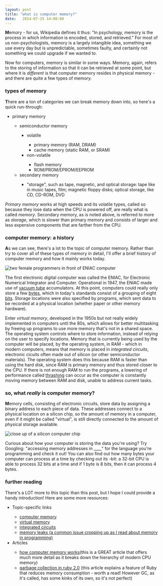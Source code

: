 ```yaml
---
layout: post
title: "what is computer memory?"
date:   2014-07-25 14:00:00
---
```

<p><b>M</b>emory - for us, Wikipedia defines it thus: "In psychology, memory is the process in which information is encoded, stored, and retrieved." For most of us non-psychologists, memory is a largely intangible idea, something we use every day but is unpredictable, sometimes faulty, and certainly not something we could upgrade if we wanted to.</p>
<p>Now for computers, memory is similar in some ways. Memory, again, refers to the storing of information so that it can be retrieved at some point, but where it is <i>different</i> is that computer memory resides in physical memory - and there are quite a few types of memory.</p>
<h3>types of memory</h3>
<p><b>T</b>here are a ton of categories we can break memory down into, so here's a quick run-through:
	<ul>
		<li>primary memory</li>
		<ul>
			<li>semiconductor memory</li>
			<ul>
				<li>volatile</li>
				<ul>
					<li>primary memory (RAM, DRAM)</li>
					<li>cache memory (static RAM, or SRAM)</li>
				</ul>
				<li>non-volatile</li>
				<ul>
					<li>flash memory</li>
					<li>ROM/PROM/EPROM/EEPROM</li>
				</ul>
			</ul>
		<li>secondary memory</li>
		<ul>
			<li>"storage", such as tape, magnetic, and optical storage: tape like in music tapes, film; magnetic floppy disks; optical storage, like CD, CD-ROM, DVD</li>
		</ul>
	</ul>
</ul>
<i>Primary memory</i> works at high speeds and its volatile types, called so because they lose data when the CPU is powered off, are really what is called <i>memory</i>. Secondary memory, as is noted above, is referred to more as <i>storage</i>, which is slower than primary memory and consists of larger and less expensive components that are farther from the CPU.
</p>
<h3>computer memory: a history</h3>
<p><b>A</b>s we can see, there's a lot to the topic of computer memory. Rather than try to cover all of these types of memory in detail, I'll offer a brief history of computer memory and how it mainly works today.</p>
<img class="300img" alt="two female programmers in front of ENIAC computer" src="http://technical.ly/philly/wp-content/uploads/sites/2/2011/02/eniac4.jpg">
<p>The first electronic digital computer was called the ENIAC, for Electronic Numerical Integrator and Computer. Operational in 1947, the ENIAC made use of <a class="postlink" href="http://en.wikipedia.org/wiki/Vacuum_tube">vacuum tube</a> accumulators. At this point, computers could really only store a few <a class="postlink" href="http://en.wikipedia.org/wiki/Byte">bytes</a>, which in today's standards consist of a grouping of eight <a class="postlink" href="http://en.wikipedia.org/wiki/Bit">bits</a>. Storage locations were also specified by programs, which sent data to be recorded at a physical location (whether paper or other memory hardware).</p>
<p>Enter <i>virtual memory</i>, developed in the 1950s but not really widely implemented in computers until the 80s, which allows for better multitasking by freeing up programs to use more memory that's not in a shared space. The operating system controls where to store information, instead of relying on the user to specify locations. Memory that is currently being used by the computer will be placed, by the operating system, in RAM - which in modern computers, means that memory is placed in <i>integrated circuits</i>, electronic cicuits often made out of silicon (or other semiconductor materials). The operating system does this because RAM is faster than using the hard disk, since RAM is primary memory and thus stored closer to the CPU. If there is not enough RAM to run the programs, a lowering of performance called <a class="postlink" href="http://en.wikipedia.org/wiki/Thrashing_%28computer_science%29">thrashing</a> can occur as the computer is constantly moving memory between RAM and disk, unable to address current tasks.</p>
<h3>so, what <i>really</i> is computer memory?</h3>
<p><b>M</b>emory cells, consisting of electronic circuits, store data by assigning a binary address to each piece of data. These addresses connect to a physical location on a silicon chip, so the amount of memory in a computer, even if it might be called "virtual", is still directly connected to the amount of physical storage available.</p>
<img class="300img" alt="close up of a silicon computer chip" src="http://eandt.theiet.org/news/2012/sep/images/640_computer_chip.jpg">
<p>Curious about how your computer is storing the data you're using? Try Googling: "accessing memory addresses in ____" for the language you're programming and check it out! You can also find out how many bytes your computer can process at a time by checking out its -bit: a 32-bit CPU is able to process 32 bits at a time and if 1 byte is 8 bits, then it can process 4 bytes.</p>
<h3>further reading</h3>
<p>There's a LOT more to this topic than this post, but I hope I could provide a handy introduction! Here are some more resources:
	<ul>
		<li>Topic-specific links</li>
		<ul>	
			<li><a class="postlink" href="http://en.wikipedia.org/wiki/Computer_memory">computer memory</a></li>
			<li><a class="postlink" href="http://en.wikipedia.org/wiki/Virtual_memory">virtual memory</a></li>
			<li><a class="postlink" href="http://en.wikipedia.org/wiki/Integrated_circuit">integrated circuits</a></li>
			<li><a class="postlink" href="http://en.wikipedia.org/wiki/Memory_leak">memory leaks (a common issue cropping up as I read about memory in programming)</a></li>
		</ul>
		<li>Articles</li>
		<ul>
			<li><a class="postlink" href="http://computer.howstuffworks.com/computer-memory.htm">how computer memory works</a>(this is a GREAT article that offers much more detail as it breaks down the hierarchy of modern CPU memory)</li>
			<li><a class="postlink" href="http://patshaughnessy.net/2012/3/23/why-you-should-be-excited-about-garbage-collection-in-ruby-2-0">garbage collection in ruby 2.0</a> (this article explains a feature of Ruby that reduces memory consumption - worth a read! However GC, as it's called, has some kinks of its own, so it's not perfect)</li>
		</ul>
	</ul>
</p>